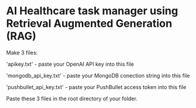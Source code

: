 # AI Healthcare task manager using Retrieval Augmented Generation (RAG)
Make 3 files:

'apikey.txt' - paste your OpenAI API key into this file

'mongodb_api_key.txt' - paste your MongoDB conection string into this file

'pushbullet_api_key.txt' - paste your PushBullet access token into this file

Paste these 3 files in the root directory of your folder.
